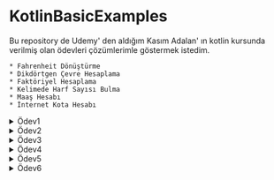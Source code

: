 # KotlinBasicExamples
Bu repository de Udemy' den aldığım Kasım Adalan' ın kotlin kursunda verilmiş olan ödevleri çözümlerimle göstermek istedim.
```
* Fahrenheit Dönüştürme
* Dikdörtgen Çevre Hesaplama
* Faktöriyel Hesaplama
* Kelimede Harf Sayısı Bulma
* Maaş Hesabı
* İnternet Kota Hesabı
```
<details><summary>Ödev1</summary>
<p>

 -> Kullanıcıdan alınan sıcaklık değerini Fahrenheit' a dönüştüren metod yazınız.
  
  ```
  class Fahrenheit {

    fun convert(temprature : Double): Double{
        val result = temprature * (1.8) + 32

        return result
    }
}
```

```
fun main(){

    val e1 = Fahrenheit()

    val input = Scanner(System.`in`)

    println("Sıcaklığı giriniz : ")

    val temprature = input.nextDouble()

    val result = e1.convert(temprature)

    println("Fahrenheit Dönüşümü :  $result")

}
```

**Çıktı**
```
Sıcaklığı giriniz : 
32
Fahrenheit Dönüşümü :  89.6
```
</p>
</details>

<details><summary>Ödev2</summary>
<p>

 -> Dikdörtgen çevresini hesaplayan metodu yazınız.
 
 ```
 class Rectangle {

    fun calculate (longSide : Int, shortSide : Int) : Int {

        val result = 2 * (longSide + shortSide)

        return result;
    }
}
 ```
 
 ```
 fun main(){

    val e2 = Rectangle()

    val input = Scanner(System.`in`)

    println("Büyük kenarı giriniz : ")

    val longSide = input.nextInt()

    println("Küçük kenarı giriniz : ")

    val shortSide = input.nextInt()

    val result = e2.calculate(longSide, shortSide)

    println("Dikdörtgenin çevresi :  $result")

}
 ```
 
 **Çıktı**
 ```
 Büyük kenarı giriniz : 
35
Küçük kenarı giriniz : 
20
Dikdörtgenin çevresi :  110
 ```
 </p>
</details>

<details><summary>Ödev3</summary>
<p>

-> Sayının faktöriyel değerini hesaplayıp geri döndüren metodu yazınız.
```
fun main(){

    fun factorial(num : Int) : Int{
        var result = 1
        for (i in 1..num){
          result = result * i
        }
        return result
    }

    val input = Scanner(System.`in`)

    println("Sayıyı giriniz : ")

    val num = input.nextInt()

    val result = factorial(num)

    println("$num' nın faktöriyeli : $result")
}
```

**Çıktı**
```
Sayıyı giriniz : 
6
6' nın faktöriyeli : 720
```
</p>
</details>

<details><summary>Ödev4</summary>
<p>

-> Girilen kelimede belirtilen harfin kaç defa tekrar ettiğini döndüren metod yazınız.

```
class Letters {

    fun findLetters(word : String, letter : Char) : Int{

        var counter = 0
        for(i in word){
            if (i == letter){
                counter++
            }

        }
        return counter
    }
}
```

```
fun main(){

    val e4 = Letters()

    val input = Scanner(System.`in`)

    println("Kelimeyi giriniz : ")

    val word = input.next()

    println("Harfi giriniz : ")

    val letter = input.next()[0]

    val result = e4.findLetters(word, letter)

    println("$letter harfi $result defa kullanılmıştır.")
}
```
**Çıktı**

```
Kelimeyi giriniz : 
papatya
Harfi giriniz : 
p
p harfi 2 defa kullanılmıştır.
```

</p>
</details>

<details><summary>Ödev5</summary>
<p>

-> Girilen gün sayısına göre maaş hesabı yapan ve elde edilen değeri geri döndüren metodu yazınız.
               
                     1 günde sekiz saat çalışılabilir.
                     Çalışma saati ücreti : 10 TL 
                     Mesai saati ücreti : 20 TL
                     160 saat üzeri mesai sayılır.
                     
 ```                    
class DailySalary {

    fun salaryCalculation(day : Int): Int {

        var hours = day * 8

        var salary = 0

        if (hours < 160){

            salary = hours * 10

        }else{

            salary = (hours - 160) * 20 + 160 * 10
        }

        return salary
    }
}
```

```
fun main(){

    val e5 = DailySalary()

    val input = Scanner(System.`in`)

    println("Kaç gün çalıştınız ? ")

    val day = input.nextInt()

    val result = e5.salaryCalculation(day)

    println("Maaşınız $result tl' dir.")
}
```

**Çıktı**
```
Kaç gün çalıştınız ? 
40
Maaşınız 4800 tl' dir.
```

</p>
</details>

<details><summary>Ödev6</summary>
<p>

-> Girilen kota miktarına göre ücreti hesaplayarak geri döndüren metodu yazınız.               
                    
                     50GB 100 TL 
                     Kota aşımından sonra her 1GB 4 TL

```
class InternetQuota {

    fun quotaCalculation(quota: Int) : Int{

        var payment = 0

        if (quota < 50){
            print("Hatalı kota girdiniz.")
        }else if (quota == 50){
            payment = 100
        }else{
            println("Muşteriniz bu ay ${quota - 50} GB aşım yapmıştır.")
            payment = (quota - 50) * 4 + 100
        }
            return payment
    }
}
```

```
fun main(){

    val e6 = InternetQuota()

    val input = Scanner(System.`in`)

    println("Müşteriniz kaç GB kullanmış ? ")

    val quota = input.nextInt()

    val result = e6.quotaCalculation(quota)


    println("Ödenecek tutar $result tl' dir.")
}
```

**Çıktı**
```
Müşteriniz kaç GB kullanmış ? 
82
Muşteriniz bu ay 32 GB aşım yapmıştır.
Ödenecek tutar 228 tl' dir.
```
</p>
</details>























































